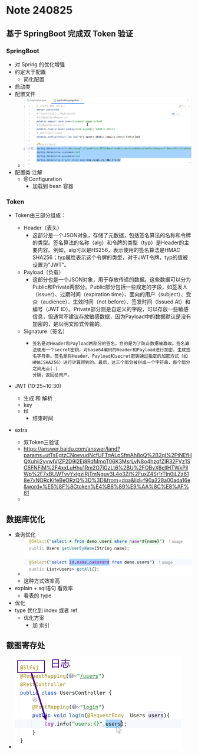 # Note 240825

## 基于 SpringBoot 完成双 Token 验证

### SpringBoot

- 对 Spring 的优化增强
- 约定大于配置
    - 简化配置
- 启动类
- 配置文件
    - ![img.png](img.png)
- 配置类 注解
    - @Configuration
        - 加载到 bean 容器

### Token

- Token由三部分组成：
    - Header（表头）
        - 这部分是一个JSON对象，存储了元数据，包括签名算法的名称和令牌的类型。签名算法的名称（alg）和令牌的类型（typ）是Header的主要内容。例如，alg可以是HS256，表示使用的签名算法是HMAC
          SHA256；typ属性表示这个令牌的类型，对于JWT令牌，typ的值被设置为"JWT"。
    - Payload（负载）
        - 这部分也是一个JSON对象，用于存放传递的数据。这些数据可以分为Public和Private两部分。Public部分包括一些规定的字段，如签发人（issuer）、过期时间（expiration
          time）、面向的用户（subject）、受众（audience）、生效时间（not before）、签发时间（Issued At）和编号（JWT
          ID）。Private部分则是自定义的字段，可以存放一些敏感信息，但通常不建议存放敏感数据，因为Payload中的数据默认是没有加密的，是以明文形式传输的。
    - Signature（签名）
        - ````
          签名是对Header和Payload两部分的签名，目的是为了防止数据被篡改。签名算法使用一个secret密钥，对base64编码的Header和Payload进行加密，生成签名字符串。签名是将Header、Payload和secret密钥通过指定的加密方式（如HMACSHA256）进行计算得到的。最后，这三个部分被拼成一个字符串，每个部分之间用点(.)
          分隔，返回给用户。

- JWT (10:25~10:30)
    - 生成 和 解析
    - key
    - ttl
        - 结束时间

- extra
  - 双Token三验证
  - https://answer.baidu.com/answer/land?params=utTsEgtzCNoevudNcfUFTqALpSfmAh8oQ%2B2ql%2FtNEfHQXuhii2yvwIVlZF2D9l2Ei8RdMmqT06K3MsrLvN8o4hzqfZlR32FVz1SG5FNFiM%2F4xxLuHhu1Rm2O7jGzLt6%2BU%2FOBvX6eIlHTWkPilWp%2F7xBUWTvvYxlgziRjTmNguv3L4o3Zi%2FuxZ4Sr1rTIn0iLZz618e7xNORcKjfeBeORzQ%3D%3D&from=dqa&lid=f90a228a00ada16e&word=%E5%8F%8Ctoken%E4%B8%89%E9%AA%8C%E8%AF%81
  - 

## 数据库优化

- 查询优化
    - ![img_2.png](img_2.png)
    - 这种方式效率高
- explain + sql语句 看效率
  - 看表的 type
- 优化
- type 优化到 index 或者 ref
  - 优化方案
    - 加 索引

## 截图寄存处

- ![img_1.png](img_1.png)